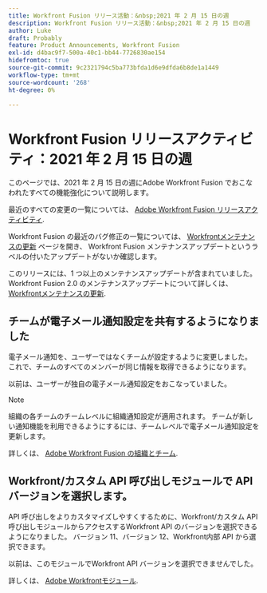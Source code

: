```yaml
---
title: Workfront Fusion リリース活動：&nbsp;2021 年 2 月 15 日の週
description: Workfront Fusion リリース活動：&nbsp;2021 年 2 月 15 日の週
author: Luke
draft: Probably
feature: Product Announcements, Workfront Fusion
exl-id: d4bac9f7-500a-40c1-bb44-7726830ae154
hidefromtoc: true
source-git-commit: 9c2321794c5ba773bfda1d6e9dfda6b8de1a1449
workflow-type: tm+mt
source-wordcount: '268'
ht-degree: 0%

---
```


# Workfront Fusion リリースアクティビティ：2021 年 2 月 15 日の週

このページでは、2021 年 2 月 15 日の週にAdobe Workfront Fusion でおこなわれたすべての機能強化について説明します。

最近のすべての変更の一覧については、 [Adobe Workfront Fusion リリースアクティビティ](../../../product-announcements/product-releases/fusion-release-activity/fusion-release-activity.md).

Workfront Fusion の最近のバグ修正の一覧については、 [Workfrontメンテナンスの更新](https://one.workfront.com/s/article/Workfront-Maintenance-Updates-1882317350) ページを開き、 Workfront Fusion メンテナンスアップデートというラベルの付いたアップデートがないか確認します。

このリリースには、1 つ以上のメンテナンスアップデートが含まれていました。 Workfront Fusion 2.0 のメンテナンスアップデートについて詳しくは、 [Workfrontメンテナンスの更新](https://one.workfront.com/s/article/Workfront-Maintenance-Updates-1882317350).

## チームが電子メール通知設定を共有するようになりました

電子メール通知を、ユーザーではなくチームが設定するように変更しました。 これで、チームのすべてのメンバーが同じ情報を取得できるようになります。

以前は、ユーザーが独自の電子メール通知設定をおこなっていました。

>[!NOTE]
>
>組織の各チームのチームレベルに組織通知設定が適用されます。 チームが新しい通知機能を利用できるようにするには、チームレベルで電子メール通知設定を更新します。

詳しくは、 [Adobe Workfront Fusion の組織とチーム](../../../workfront-fusion/organizations/organizations-and-teams.md).

## Workfront/カスタム API 呼び出しモジュールで API バージョンを選択します。

API 呼び出しをよりカスタマイズしやすくするために、Workfront/カスタム API 呼び出しモジュールからアクセスするWorkfront API のバージョンを選択できるようになりました。 バージョン 11、バージョン 12、Workfront内部 API から選択できます。

以前は、このモジュールでWorkfront API バージョンを選択できませんでした。

詳しくは、 [Adobe Workfrontモジュール](../../../workfront-fusion/apps-and-their-modules/workfront-modules.md).
